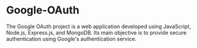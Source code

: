 # Google-OAuth
The Google OAuth project is a web application developed using JavaScript, Node.js, Express.js, and MongoDB. Its main objective is to provide secure authentication using Google's authentication service.
